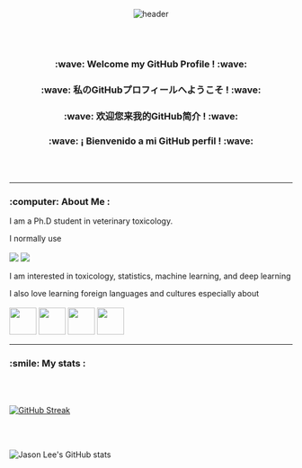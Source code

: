 <div align="center">
  
  ![header](https://capsule-render.vercel.app/api?type=cylinder&color=000000&height=150&section=header&text=Jason%20Lee's%20GitHub&fontColor=ffffff&fontSize=70&animation=fadeIn&fontAlignY=55)

   <br/>
   <br/>
  
  <h3>  :wave: Welcome my GitHub Profile ! :wave: </h3> 
  <h3>  :wave: 私のGitHubプロフィールへようこそ ! :wave: </h3> 
  <h3>  :wave: 欢迎您来我的GitHub简介 ! :wave: </h3> 
  <h3>  :wave: ¡ Bienvenido a mi GitHub perfil ! :wave: </h3> 

   <br/>
   <br/>

  </div>


---

<h3> :computer: About Me : </h3> 

I am a Ph.D student in veterinary toxicology.

I normally use 
<br/>
<br/>
  <img src="https://img.shields.io/badge/r-75AADB?style=for-the-badge&logo=rstudio&logoColor=white">
  <img src="https://img.shields.io/badge/Python-3776AB?style=for-the-badge&logo=Python&logoColor=white">

I am interested in toxicology, statistics, machine learning, and deep learning 

I also love learning foreign languages and cultures especially about
<br/>
<br/>
  <img src="https://hatscripts.github.io/circle-flags/flags/us.svg" width="48">
  <img src="https://hatscripts.github.io/circle-flags/flags/jp.svg" width="48">
  <img src="https://hatscripts.github.io/circle-flags/flags/cn.svg" width="48">
  <img src="https://hatscripts.github.io/circle-flags/flags/es.svg" width="48">

---

<h3> :smile: My stats : </h3> 

<br/>
<br/>

[![GitHub Streak](http://github-readme-streak-stats.herokuapp.com?user=JaeS-Lee&theme=dark&background=000000)](https://git.io/streak-stats)

<br/>
<br/>

![Jason Lee's GitHub stats](https://github-readme-stats.vercel.app/api?username=JaeS-Lee&show_icons=true&theme=transparent)

